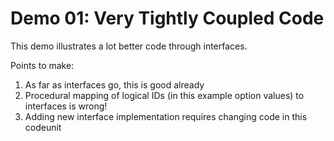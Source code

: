 # Demo 01: Very Tightly Coupled Code

This demo illustrates a lot better code through interfaces.

Points to make:
1. As far as interfaces go, this is good already
2. Procedural mapping of logical IDs (in this example option values) to interfaces is wrong!
3. Adding new interface implementation requires changing code in this codeunit

